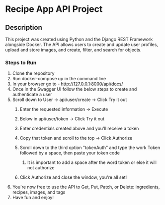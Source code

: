 # Recipe App API Project

## Description
This project was created using Python and the Django REST Framework alongside Docker. The API allows users to create and update user profiles, upload and store images, and create, filter, and search for objects.

### Steps to Run
1. Clone the repository
2. Run docker-compose up in the command line
3. In your browser go to - http://127.0.0.1:8000/api/docs/
4. Once in the Swagger UI follow the below steps to create and authenticate a user
5. Scroll down to User -> api/user/create -> Click Try it out
    1. Enter the requested information -> Execute
    2. Below in api/user/token -> Click Try it out
    3. Enter credentials created above and you'll receive a token
    4. Copy that token and scroll to the top -> Click Authorize
    5. Scroll down to the third option "tokenAuth" and type the work Token followed by a space, then paste your token code
        1. It is important to add a space after the word token or else it will not authorize
      
    6. Click Authorize and close the window, you're all set!
6. You're now free to use the API to Get, Put, Patch, or Delete: ingredients, recipes, images, and tags
7. Have fun and enjoy!
